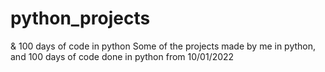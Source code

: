 # python_projects 
& 100 days of code in python
Some of the projects made by me in python, and 100 days of code done in python from 10/01/2022
